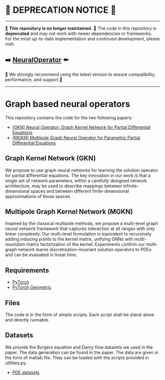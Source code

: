 # 📢 DEPRECATION NOTICE 📢  
----------------------------

🚨 **This repository is no longer maintained.** 🚨 The code in this repository is **deprecated** and may not work with newer dependencies or frameworks.  
For the most up-to-date implementation and continued development, please visit:  

## ➡️ **[NeuralOperator](https://github.com/neuraloperator/neuraloperator)** ⬅️

🔴 We strongly recommend using the latest version to ensure compatibility, performance, and support.🔴  

----------------------------

# Graph based neural operators
This repository contains the code for the two following papers:
- [(GKN) Neural Operator: Graph Kernel Network for Partial Differential Equations](https://arxiv.org/abs/2003.03485)
- [(MGKN) Multipole Graph Neural Operator for Parametric Partial Differential Equations](https://arxiv.org/abs/2006.09535)

## Graph Kernel Network (GKN) 
We propose to use graph neural networks for learning the solution operator for partial differential equations. The key innovation in our work is that a single set of network parameters, within a carefully designed network architecture, may be used to describe mappings between infinite-dimensional spaces and between different finite-dimensional approximations of those spaces. 

## Multipole Graph Kernel Network (MGKN)
Inspired by the classical multipole methods, we propose a multi-level graph neural network framework that captures  interaction at all ranges with only linear complexity. Our multi-level formulation is equivalent to recursively adding inducing points to the kernel matrix, unifying GNNs with multi-resolution matrix factorization of the kernel. Experiments confirm our multi-graph network learns discretization-invariant solution operators to PDEs and can be evaluated in linear time.

## Requirements
- [PyTorch](https://pytorch.org/)
- [PyTorch Geometric](https://pytorch-geometric.readthedocs.io/)


## Files
The code is in the form of simple scripts. Each script shall be stand-alone and directly runnable.

## Datasets
We provide the Burgers equation and Darcy flow datasets we used in the paper. The data generation can be found in the paper.
The data are given in the form of matlab file. They can be loaded with the scripts provided in utilities.py. 

- [PDE datasets](https://drive.google.com/drive/folders/1UnbQh2WWc6knEHbLn-ZaXrKUZhp7pjt-?usp=sharing)


